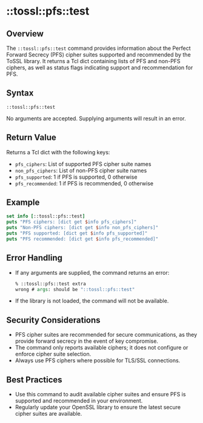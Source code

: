 # ::tossl::pfs::test

## Overview

The `::tossl::pfs::test` command provides information about the Perfect Forward Secrecy (PFS) cipher suites supported and recommended by the ToSSL library. It returns a Tcl dict containing lists of PFS and non-PFS ciphers, as well as status flags indicating support and recommendation for PFS.

## Syntax

```
::tossl::pfs::test
```

No arguments are accepted. Supplying arguments will result in an error.

## Return Value

Returns a Tcl dict with the following keys:
- `pfs_ciphers`: List of supported PFS cipher suite names
- `non_pfs_ciphers`: List of non-PFS cipher suite names
- `pfs_supported`: 1 if PFS is supported, 0 otherwise
- `pfs_recommended`: 1 if PFS is recommended, 0 otherwise

## Example

```tcl
set info [::tossl::pfs::test]
puts "PFS ciphers: [dict get $info pfs_ciphers]"
puts "Non-PFS ciphers: [dict get $info non_pfs_ciphers]"
puts "PFS supported: [dict get $info pfs_supported]"
puts "PFS recommended: [dict get $info pfs_recommended]"
```

## Error Handling

- If any arguments are supplied, the command returns an error:
  ```tcl
  % ::tossl::pfs::test extra
  wrong # args: should be "::tossl::pfs::test"
  ```
- If the library is not loaded, the command will not be available.

## Security Considerations

- PFS cipher suites are recommended for secure communications, as they provide forward secrecy in the event of key compromise.
- The command only reports available ciphers; it does not configure or enforce cipher suite selection.
- Always use PFS ciphers where possible for TLS/SSL connections.

## Best Practices

- Use this command to audit available cipher suites and ensure PFS is supported and recommended in your environment.
- Regularly update your OpenSSL library to ensure the latest secure cipher suites are available. 